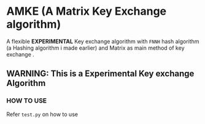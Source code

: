 # AMKE (A Matrix Key Exchange algorithm)

A flexible **EXPERIMENTAL** Key exchange algorithm with `FNNH` hash algorithm (a Hashing algorithm i made earlier) and Matrix as main method of key exchange .

## **WARNING: This is a Experimental Key exchange Algorithm**

### HOW TO USE

Refer `test.py` on how to use
